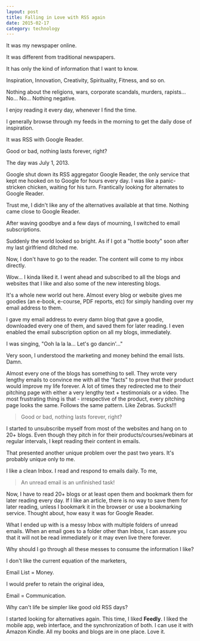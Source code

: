 ```yaml
---
layout: post
title: Falling in Love with RSS again
date: 2015-02-17
category: technology
---
```


It was my newspaper online. 

It was different from traditional newspapers.

It has only the kind of information that I want to know.

Inspiration, Innovation, Creativity, Spirituality, Fitness, and so on.

Nothing about the religions, wars, corporate scandals, murders, rapists... No... No... Nothing negative.

I enjoy reading it every day, whenever I find the time. 

I generally browse through my feeds in the morning to get the daily dose of inspiration.

It was RSS with Google Reader.

Good or bad, nothing lasts forever, right?

The day was July 1, 2013.

Google shut down its RSS aggregator Google Reader, the only service that kept me hooked on to Google for hours every day. I was like a panic-stricken chicken, waiting for his turn. Frantically looking for alternates to Google Reader.

Trust me, I didn't like any of the alternatives available at that time. Nothing came close to Google Reader. 

After waving goodbye and a few days of mourning, I switched to email subscriptions.

Suddenly the world looked so bright. As if I got a "hottie booty" soon after my last girlfriend ditched me.

Now, I don't have to go to the reader. The content will come to my inbox directly. 

Wow... I kinda liked it. I went ahead and subscribed to all the blogs and websites that I like and also some of the new interesting blogs.

It's a whole new world out here. Almost every blog or website gives me goodies (an e-book, e-course, PDF reports, etc) for simply handing over my email address to them.

I gave my email address to every damn blog that gave a goodie, downloaded every one of them, and saved them for later reading. I even enabled the email subscription option on all my blogs, immediately.

I was singing, "Ooh la la la... Let's go dancin'..."

Very soon, I understood the marketing and money behind the email lists. Damn. 

Almost every one of the blogs has something to sell. They wrote very lengthy emails to convince me with all the "facts" to prove that their product would improve my life forever. A lot of times they redirected me to their pitching page with either a very lengthy text + testimonials or a video. The most frustrating thing is that - irrespective of the product, every pitching page looks the same. Follows the same pattern. Like Zebras. Sucks!!!

> Good or bad, nothing lasts forever, right?

I started to unsubscribe myself from most of the websites and hang on to 20+ blogs. Even though they pitch in for their products/courses/webinars at regular intervals, I kept reading their content in emails.

That presented another unique problem over the past two years. It's probably unique only to me.

I like a clean Inbox. I read and respond to emails daily. To me,

> An unread email is an unfinished task!

Now, I have to read 20+ blogs or at least open them and bookmark them for later reading every day. If I like an article, there is no way to save them for later reading, unless I bookmark it in the browser or use a bookmarking service. Thought about, how easy it was for Google Reader.

What I ended up with is a messy Inbox with multiple folders of unread emails. When an email goes to a folder other than Inbox, I can assure you that it will not be read immediately or it may even live there forever.

Why should I go through all these messes to consume the information I like? 

I don't like the current equation of the marketers, 

Email List = Money.

I would prefer to retain the original idea,

Email = Communication.

Why can't life be simpler like good old RSS days?

I started looking for alternatives again. This time, I liked **Feedly**. I liked the mobile app, web interface, and the synchronization of both. I can use it with Amazon Kindle. All my books and blogs are in one place. Love it.
